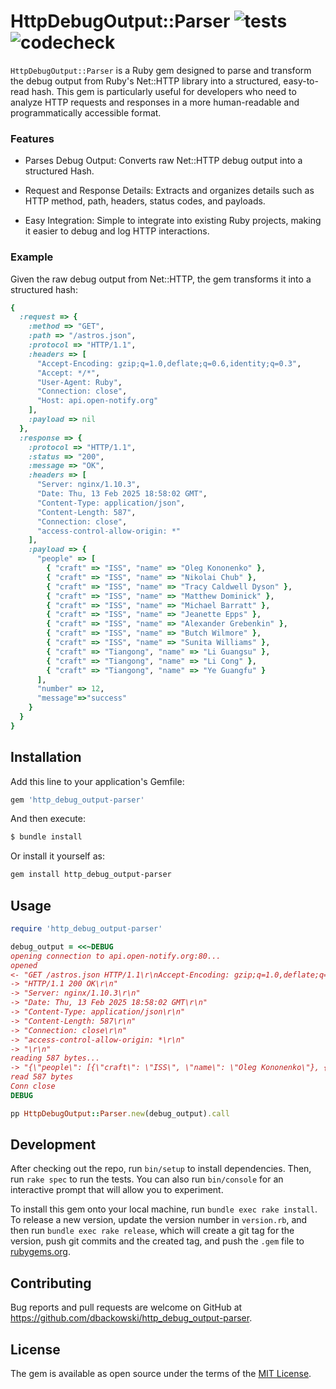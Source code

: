 # HttpDebugOutput::Parser ![tests](https://github.com/dbackowski/http_debug_output-parser/actions/workflows/rspec.yml/badge.svg) ![codecheck](https://github.com/dbackowski/http_debug_output-parser/actions/workflows/rubocop.yml/badge.svg)

`HttpDebugOutput::Parser` is a Ruby gem designed to parse and transform the debug output from Ruby's Net::HTTP library into a structured, easy-to-read hash. This gem is particularly useful for developers who need to analyze HTTP requests and responses in a more human-readable and programmatically accessible format.

### Features

* Parses Debug Output: Converts raw Net::HTTP debug output into a structured Hash.

* Request and Response Details: Extracts and organizes details such as HTTP method, path, headers, status codes, and payloads.

* Easy Integration: Simple to integrate into existing Ruby projects, making it easier to debug and log HTTP interactions.


### Example

Given the raw debug output from Net::HTTP, the gem transforms it into a structured hash:

```ruby
{
  :request => {
    :method => "GET",
    :path => "/astros.json",
    :protocol => "HTTP/1.1",
    :headers => [
      "Accept-Encoding: gzip;q=1.0,deflate;q=0.6,identity;q=0.3",
      "Accept: */*",
      "User-Agent: Ruby",
      "Connection: close",
      "Host: api.open-notify.org"
    ],
    :payload => nil
  },
  :response => {
    :protocol => "HTTP/1.1",
    :status => "200",
    :message => "OK",
    :headers => [
      "Server: nginx/1.10.3",
      "Date: Thu, 13 Feb 2025 18:58:02 GMT",
      "Content-Type: application/json",
      "Content-Length: 587",
      "Connection: close",
      "access-control-allow-origin: *"
    ],
    :payload => {
      "people" => [
        { "craft" => "ISS", "name" => "Oleg Kononenko" },
        { "craft" => "ISS", "name" => "Nikolai Chub" },
        { "craft" => "ISS", "name" => "Tracy Caldwell Dyson" },
        { "craft" => "ISS", "name" => "Matthew Dominick" },
        { "craft" => "ISS", "name" => "Michael Barratt" },
        { "craft" => "ISS", "name" => "Jeanette Epps" },
        { "craft" => "ISS", "name" => "Alexander Grebenkin" },
        { "craft" => "ISS", "name" => "Butch Wilmore" },
        { "craft" => "ISS", "name" => "Sunita Williams" },
        { "craft" => "Tiangong", "name" => "Li Guangsu" },
        { "craft" => "Tiangong", "name" => "Li Cong" },
        { "craft" => "Tiangong", "name" => "Ye Guangfu" }
      ],
      "number" => 12,
      "message"=>"success"
    }
  }
}
```

## Installation

Add this line to your application's Gemfile:

```ruby
gem 'http_debug_output-parser'
```

And then execute:

```bash
$ bundle install
```

Or install it yourself as:

```bash
gem install http_debug_output-parser
```

## Usage

```ruby
require 'http_debug_output-parser'

debug_output = <<~DEBUG
opening connection to api.open-notify.org:80...
opened
<- "GET /astros.json HTTP/1.1\r\nAccept-Encoding: gzip;q=1.0,deflate;q=0.6,identity;q=0.3\r\nAccept: */*\r\nUser-Agent: Ruby\r\nConnection: close\r\nHost: api.open-notify.org\r\n\r\n"
-> "HTTP/1.1 200 OK\r\n"
-> "Server: nginx/1.10.3\r\n"
-> "Date: Thu, 13 Feb 2025 18:58:02 GMT\r\n"
-> "Content-Type: application/json\r\n"
-> "Content-Length: 587\r\n"
-> "Connection: close\r\n"
-> "access-control-allow-origin: *\r\n"
-> "\r\n"
reading 587 bytes...
-> "{\"people\": [{\"craft\": \"ISS\", \"name\": \"Oleg Kononenko\"}, {\"craft\": \"ISS\", \"name\": \"Nikolai Chub\"}, {\"craft\": \"ISS\", \"name\": \"Tracy Caldwell Dyson\"}, {\"craft\": \"ISS\", \"name\": \"Matthew Dominick\"}, {\"craft\": \"ISS\", \"name\": \"Michael Barratt\"}, {\"craft\": \"ISS\", \"name\": \"Jeanette Epps\"}, {\"craft\": \"ISS\", \"name\": \"Alexander Grebenkin\"}, {\"craft\": \"ISS\", \"name\": \"Butch Wilmore\"}, {\"craft\": \"ISS\", \"name\": \"Sunita Williams\"}, {\"craft\": \"Tiangong\", \"name\": \"Li Guangsu\"}, {\"craft\": \"Tiangong\", \"name\": \"Li Cong\"}, {\"craft\": \"Tiangong\", \"name\": \"Ye Guangfu\"}], \"number\": 12, \"message\": \"success\"}"
read 587 bytes
Conn close
DEBUG

pp HttpDebugOutput::Parser.new(debug_output).call
```

## Development

After checking out the repo, run `bin/setup` to install dependencies. Then, run `rake spec` to run the tests. You can also run `bin/console` for an interactive prompt that will allow you to experiment.

To install this gem onto your local machine, run `bundle exec rake install`. To release a new version, update the version number in `version.rb`, and then run `bundle exec rake release`, which will create a git tag for the version, push git commits and the created tag, and push the `.gem` file to [rubygems.org](https://rubygems.org).

## Contributing

Bug reports and pull requests are welcome on GitHub at https://github.com/dbackowski/http_debug_output-parser.

## License

The gem is available as open source under the terms of the [MIT License](https://opensource.org/licenses/MIT).
